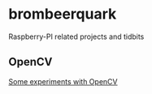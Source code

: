# brombeerquark
Raspberry-PI related projects and tidbits

## OpenCV

[Some experiments with OpenCV](opencv/README.org)
